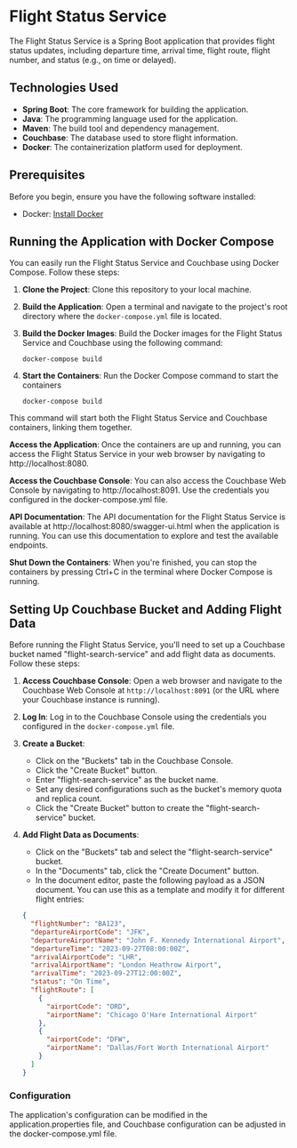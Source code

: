 # Flight Status Service

The Flight Status Service is a Spring Boot application that provides flight status updates, including departure time, arrival time, flight route, flight number, and status (e.g., on time or delayed).

## Technologies Used

- **Spring Boot**: The core framework for building the application.
- **Java**: The programming language used for the application.
- **Maven**: The build tool and dependency management.
- **Couchbase**: The database used to store flight information.
- **Docker**: The containerization platform used for deployment.

## Prerequisites

Before you begin, ensure you have the following software installed:

- Docker: [Install Docker](https://www.docker.com/get-started)

## Running the Application with Docker Compose

You can easily run the Flight Status Service and Couchbase using Docker Compose. Follow these steps:

1. **Clone the Project**: Clone this repository to your local machine.

2. **Build the Application**: Open a terminal and navigate to the project's root directory where the `docker-compose.yml` file is located.

3. **Build the Docker Images**: Build the Docker images for the Flight Status Service and Couchbase using the following command:

   ```shell
   docker-compose build
   ```
4. **Start the Containers**: Run the Docker Compose command to start the containers
   ```shell
   docker-compose build
   ```
This command will start both the Flight Status Service and Couchbase containers, linking them together.

**Access the Application**: Once the containers are up and running, you can access the Flight Status Service in your web browser by navigating to http://localhost:8080.

**Access the Couchbase Console**: You can also access the Couchbase Web Console by navigating to http://localhost:8091. Use the credentials you configured in the docker-compose.yml file.

**API Documentation**: The API documentation for the Flight Status Service is available at http://localhost:8080/swagger-ui.html when the application is running. You can use this documentation to explore and test the available endpoints.

**Shut Down the Containers**: When you're finished, you can stop the containers by pressing Ctrl+C in the terminal where Docker Compose is running.

## Setting Up Couchbase Bucket and Adding Flight Data

Before running the Flight Status Service, you'll need to set up a Couchbase bucket named "flight-search-service" and add flight data as documents. Follow these steps:

1. **Access Couchbase Console**: Open a web browser and navigate to the Couchbase Web Console at `http://localhost:8091` (or the URL where your Couchbase instance is running).

2. **Log In**: Log in to the Couchbase Console using the credentials you configured in the `docker-compose.yml` file.

3. **Create a Bucket**:
   - Click on the "Buckets" tab in the Couchbase Console.
   - Click the "Create Bucket" button.
   - Enter "flight-search-service" as the bucket name.
   - Set any desired configurations such as the bucket's memory quota and replica count.
   - Click the "Create Bucket" button to create the "flight-search-service" bucket.

4. **Add Flight Data as Documents**:
   - Click on the "Buckets" tab and select the "flight-search-service" bucket.
   - In the "Documents" tab, click the "Create Document" button.
   - In the document editor, paste the following payload as a JSON document. You can use this as a template and modify it for different flight entries:

   ```json
   {
     "flightNumber": "BA123",
     "departureAirportCode": "JFK",
     "departureAirportName": "John F. Kennedy International Airport",
     "departureTime": "2023-09-27T08:00:00Z",
     "arrivalAirportCode": "LHR",
     "arrivalAirportName": "London Heathrow Airport",
     "arrivalTime": "2023-09-27T12:00:00Z",
     "status": "On Time",
     "flightRoute": [
       {
         "airportCode": "ORD",
         "airportName": "Chicago O'Hare International Airport"
       },
       {
         "airportCode": "DFW",
         "airportName": "Dallas/Fort Worth International Airport"
       }
     ]
   }

### Configuration
The application's configuration can be modified in the application.properties file, and Couchbase configuration can be adjusted in the docker-compose.yml file.